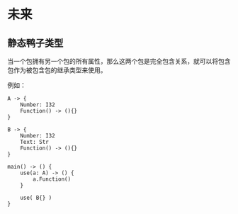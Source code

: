 # 未来
## 静态鸭子类型
当一个包拥有另一个包的所有属性，那么这两个包是完全包含关系，就可以将包含包作为被包含包的继承类型来使用。

例如：
```
A -> {
    Number: I32
    Function() -> (){}
}

B -> {
    Number: I32
    Text: Str
    Function() -> (){}
}

main() -> () {
    use(a: A) -> () {
        a.Function()
    }

    use( B{} )
}
```